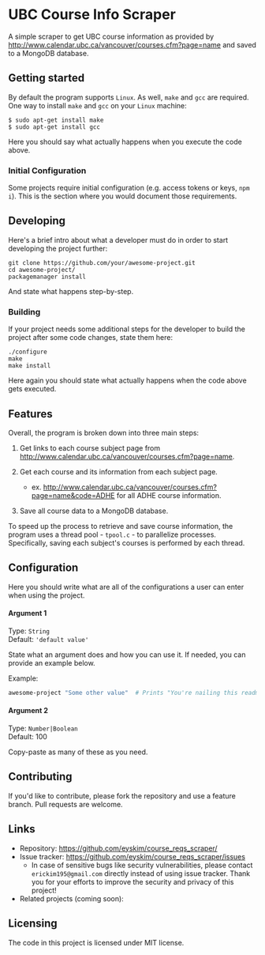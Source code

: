 # UBC Course Info Scraper

A simple scraper to get UBC course information as provided by http://www.calendar.ubc.ca/vancouver/courses.cfm?page=name and saved to a MongoDB database.

## Getting started

By default the program supports `Linux`. As well, `make` and `gcc` are required. One way to install `make` and `gcc` on your `Linux` machine:

```shell
$ sudo apt-get install make
$ sudo apt-get install gcc
```

Here you should say what actually happens when you execute the code above.

### Initial Configuration

Some projects require initial configuration (e.g. access tokens or keys, `npm i`).
This is the section where you would document those requirements.

## Developing

Here's a brief intro about what a developer must do in order to start developing
the project further:

```shell
git clone https://github.com/your/awesome-project.git
cd awesome-project/
packagemanager install
```

And state what happens step-by-step.

### Building

If your project needs some additional steps for the developer to build the
project after some code changes, state them here:

```shell
./configure
make
make install
```

Here again you should state what actually happens when the code above gets
executed.

## Features

Overall, the program is broken down into three main steps:

1. Get links to each course subject page from http://www.calendar.ubc.ca/vancouver/courses.cfm?page=name.

2. Get each course and its information from each subject page.
    - ex. http://www.calendar.ubc.ca/vancouver/courses.cfm?page=name&code=ADHE for all ADHE course information.

3. Save all course data to a MongoDB database.

To speed up the process to retrieve and save course information, the program uses a thread pool - `tpool.c` - to parallelize processes. Specifically, saving each subject's courses is performed by each thread.

## Configuration

Here you should write what are all of the configurations a user can enter when
using the project.

#### Argument 1
Type: `String`  
Default: `'default value'`

State what an argument does and how you can use it. If needed, you can provide
an example below.

Example:
```bash
awesome-project "Some other value"  # Prints "You're nailing this readme!"
```

#### Argument 2
Type: `Number|Boolean`  
Default: 100

Copy-paste as many of these as you need.

## Contributing

If you'd like to contribute, please fork the repository and use a feature branch. Pull requests are welcome.

## Links

- Repository: https://github.com/eyskim/course_reqs_scraper/
- Issue tracker: https://github.com/eyskim/course_reqs_scraper/issues
  - In case of sensitive bugs like security vulnerabilities, please contact `erickim195@gmail.com` directly instead of using issue tracker. Thank you for your efforts to improve the security and privacy of this project!
- Related projects (coming soon):

## Licensing

The code in this project is licensed under MIT license.